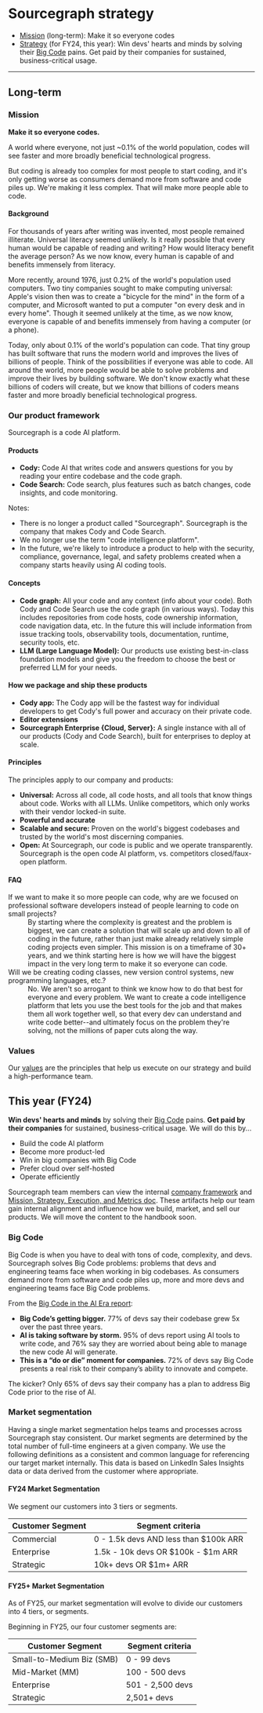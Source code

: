 # Sourcegraph strategy

- [Mission](#mission) (long-term): Make it so everyone codes
- [Strategy](#strategy) (for FY24, this year): Win devs' hearts and minds by solving their [Big Code](#big-code) pains. Get paid by their companies for sustained, business-critical usage.

---

## Long-term

### Mission

**Make it so everyone codes.**

A world where everyone, not just ~0.1% of the world population, codes will see faster and more broadly beneficial technological progress.

But coding is already too complex for most people to start coding, and it's only getting worse as consumers demand more from software and code piles up. We're making it less complex. That will make more people able to code.

#### Background

For thousands of years after writing was invented, most people remained illiterate. Universal literacy seemed unlikely. Is it really possible that every human would be capable of reading and writing? How would literacy benefit the average person? As we now know, every human is capable of and benefits immensely from literacy.

More recently, around 1976, just 0.2% of the world's population used computers. Two tiny companies sought to make computing universal: Apple's vision then was to create a "bicycle for the mind" in the form of a computer, and Microsoft wanted to put a computer "on every desk and in every home". Though it seemed unlikely at the time, as we now know, everyone is capable of and benefits immensely from having a computer (or a phone).

Today, only about 0.1% of the world's population can code. That tiny group has built software that runs the modern world and improves the lives of billions of people. Think of the possibilities if everyone was able to code. All around the world, more people would be able to solve problems and improve their lives by building software. We don't know exactly what these billions of coders will create, but we know that billions of coders means faster and more broadly beneficial technological progress.

### Our product framework

Sourcegraph is a code AI platform.

#### Products

- **Cody:** Code AI that writes code and answers questions for you by reading your entire codebase and the code graph.
- **Code Search:** Code search, plus features such as batch changes, code insights, and code monitoring.

Notes:

- There is no longer a product called "Sourcegraph". Sourcegraph is the company that makes Cody and Code Search.
- We no longer use the term "code intelligence platform".
- In the future, we're likely to introduce a product to help with the security, compliance, governance, legal, and safety problems created when a company starts heavily using AI coding tools.

#### Concepts

- **Code graph:** All your code and any context (info about your code). Both Cody and Code Search use the code graph (in various ways). Today this includes repositories from code hosts, code ownership information, code navigation data, etc. In the future this will include information from issue tracking tools, observability tools, documentation, runtime, security tools, etc.
- **LLM (Large Language Model):** Our products use existing best-in-class foundation models and give you the freedom to choose the best or preferred LLM for your needs.

#### How we package and ship these products

- **Cody app:** The Cody app will be the fastest way for individual developers to get Cody's full power and accuracy on their private code.
- **Editor extensions**
- **Sourcegraph Enterprise {Cloud, Server}:** A single instance with all of our products (Cody and Code Search), built for enterprises to deploy at scale.

#### Principles

The principles apply to our company and products:

- **Universal:** Across all code, all code hosts, and all tools that know things about code. Works with all LLMs. Unlike competitors, which only works with their vendor locked-in suite.
- **Powerful and accurate**
- **Scalable and secure:** Proven on the world's biggest codebases and trusted by the world's most discerning companies.
- **Open:** At Sourcegraph, our code is public and we operate transparently. Sourcegraph is the open code AI platform, vs. competitors closed/faux-open platform.

#### FAQ

<dl>
  <dt>If we want to make it so more people can code, why are we focused on professional software developers instead of people learning to code on small projects?</dt>
  <dd>By starting where the complexity is greatest and the problem is biggest, we can create a solution that will scale up and down to all of coding in the future, rather than just make already relatively simple coding projects even simpler. This mission is on a timeframe of 30+ years, and we think starting here is how we will have the biggest impact in the very long term to make it so everyone can code.</dd>

  <dt>Will we be creating coding classes, new version control systems, new programming languages, etc.?</dt>
  <dd>No. We aren't so arrogant to think we know how to do that best for everyone and every problem. We want to create a code intelligence platform that lets you use the best tools for the job and that makes them all work together well, so that every dev can understand and write code better--and ultimately focus on the problem they're solving, not the millions of paper cuts along the way.</dd>
</dl>

### Values

Our [values](../../company-info-and-process/values/index.md) are the principles that help us execute on our strategy and build a high-performance team.

## This year (FY24)

**Win devs' hearts and minds** by solving their [Big Code](#big-code) pains. **Get paid by their companies** for sustained, business-critical usage. We will do this by...

- Build the code AI platform
- Become more product-led
- Win in big companies with Big Code
- Prefer cloud over self-hosted
- Operate efficiently

Sourcegraph team members can view the internal [company framework](https://docs.google.com/document/d/127S8cGKrYi2g8CVjMO3fpT33Ld_ZpT7_1UgbAvlqGC0/edit?usp=sharing) and [Mission, Strategy, Execution, and Metrics doc](https://docs.google.com/document/d/1ZgGq3Ox1c1i_3z1z-zLANVDkj2iif_ZUPFq5NvZmAis/edit). These artifacts help our team gain internal alignment and influence how we build, market, and sell our products. We will move the content to the handbook soon.

### Big Code

Big Code is when you have to deal with tons of code, complexity, and devs. Sourcegraph solves Big Code problems: problems that devs and engineering teams face when working in big codebases. As consumers demand more from software and code piles up, more and more devs and engineering teams face Big Code problems.

From the [Big Code in the AI Era report](https://about.sourcegraph.com/blog/big-code-in-ai-era):

- **Big Code’s getting bigger.** 77% of devs say their codebase grew 5x over the past three years.
- **AI is taking software by storm.** 95% of devs report using AI tools to write code, and 76% say they are worried about being able to manage the new code AI will generate.
- **This is a “do or die” moment for companies.** 72% of devs say Big Code presents a real risk to their company’s ability to innovate and compete.

The kicker? Only 65% of devs say their company has a plan to address Big Code prior to the rise of AI.

### Market segmentation

Having a single market segmentation helps teams and processes across Sourcegraph stay consistent. Our market segments are determined by the total number of full-time engineers at a given company. We use the following definitions as a consistent and common language for referencing our target market internally. This data is based on LinkedIn Sales Insights data or data derived from the customer where appropriate.

#### FY24 Market Segmentation

We segment our customers into 3 tiers or segments.

| Customer Segment | Segment criteria                      |
| ---------------- | ------------------------------------- |
| Commercial       | 0 - 1.5k devs AND less than $100k ARR |
| Enterprise       | 1.5k - 10k devs OR $100k - $1m ARR    |
| Strategic        | 10k+ devs OR $1m+ ARR                 |

#### FY25+ Market Segmentation

As of FY25, our market segmentation will evolve to divide our customers into 4 tiers, or segments.

Beginning in FY25, our four customer segments are:

| <div style="width:215px">Customer Segment</div> | Segment criteria  |
| ----------------------------------------------- | ----------------- |
| Small-to-Medium Biz (SMB)                       | 0 - 99 devs       |
| Mid-Market (MM)                                 | 100 - 500 devs    |
| Enterprise                                      | 501 - 2,500 devs |
| Strategic                                       | 2,501+ devs       |
